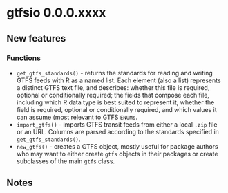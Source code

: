 # gtfsio 0.0.0.xxxx

## New features

### Functions

- `get_gtfs_standards()` - returns the standards for reading and writing GTFS feeds with R as a named list. Each element (also a list) represents a distinct GTFS text file, and describes: whether this file is required, optional or conditionally required; the fields that compose each file, including which R data type is best suited to represent it, whether the field is required, optional or conditionally required, and which values it can assume (most relevant to GTFS `ENUM`s.
- `import_gtfs()` - imports GTFS transit feeds from either a local `.zip` file or an URL. Columns are parsed according to the standards specified in `get_gtfs_standards()`.
- `new_gtfs()` - creates a GTFS object, mostly useful for package authors who may want to either create `gtfs` objects in their packages or create subclasses of the main `gtfs` class.

## Notes

